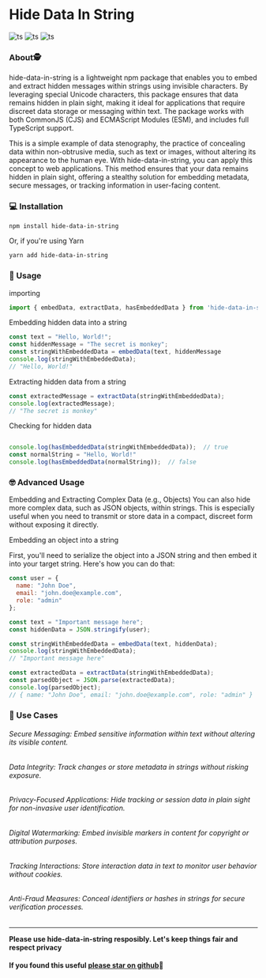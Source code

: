# Hide Data In String⁠‌​‍​‌‍‍‌​‍​​‌
![ts](https://flat.badgen.net/badge/-/TypeScript?icon=typescript&label&labelColor=blue&color=555555) ![ts](https://flat.badgen.net/badge/version/0.0.4?labelColor=green&color=555555)  ![ts](https://flat.badgen.net/badge/dependecies/0?labelColor=blue&color=555555)

### About🕵️
hide-data-in-string is a lightweight npm package that enables you to embed and extract hidden messages within strings using invisible characters. By leveraging special Unicode characters, this package ensures that data remains hidden in plain sight, making it ideal for applications that require discreet data storage or messaging within text. The package works with both CommonJS (CJS) and ECMAScript Modules (ESM), and includes full TypeScript support.

This is a simple example of data stenography, the practice of concealing data within non-obtrusive media, such as text or images, without altering its appearance to the human eye. With hide-data-in-string, you can apply this concept to web applications. This method ensures that your data remains hidden in plain sight, offering a stealthy solution for embedding metadata, secure messages, or tracking information in user-facing content.

### 💻 Installation 
```bash
npm install hide-data-in-string
```
Or, if you're using Yarn
```bash
yarn add hide-data-in-string
```

### 🚢 Usage
importing
```javascript
import { embedData, extractData, hasEmbeddedData } from 'hide-data-in-string';
```
Embedding hidden data into a string
```javascript
const text = "Hello, World!";
const hiddenMessage = "The secret is monkey";
const stringWithEmbeddedData = embedData(text, hiddenMessage
console.log(stringWithEmbeddedData);
// "Hello, World!"
```
Extracting hidden data from a string
```javascript
const extractedMessage = extractData(stringWithEmbeddedData);
console.log(extractedMessage);
// "The secret is monkey"
```
Checking for hidden data
```javascript

console.log(hasEmbeddedData(stringWithEmbeddedData));  // true
const normalString = "Hello, World!"
console.log(hasEmbeddedData(normalString));  // false
```

### 🤓 Advanced Usage
Embedding and Extracting Complex Data (e.g., Objects)
You can also hide more complex data, such as JSON objects, within strings. This is especially useful when you need to transmit or store data in a compact, discreet form without exposing it directly.

Embedding an object into a string

First, you'll need to serialize the object into a JSON string and then embed it into your target string. Here's how you can do that:
```javascript
const user = {
  name: "John Doe",
  email: "john.doe@example.com",
  role: "admin"
};

const text = "Important message here";
const hiddenData = JSON.stringify(user);  

const stringWithEmbeddedData = embedData(text, hiddenData);
console.log(stringWithEmbeddedData);
// "Important message here"

const extractedData = extractData(stringWithEmbeddedData);
const parsedObject = JSON.parse(extractedData);
console.log(parsedObject);
// { name: "John Doe", email: "john.doe@example.com", role: "admin" }
```

### 🚀 Use Cases
###### Secure Messaging: Embed sensitive information within text without altering its visible content.
###### Data Integrity: Track changes or store metadata in strings without risking exposure.
###### Privacy-Focused Applications: Hide tracking or session data in plain sight for non-invasive user identification.
###### Digital Watermarking: Embed invisible markers in content for copyright or attribution purposes.
###### Tracking Interactions: Store interaction data in text to monitor user behavior without cookies.
###### Anti-Fraud Measures: Conceal identifiers or hashes in strings for secure verification processes.

___


**Please use hide-data-in-string resposibly. Let's keep things fair and respect privacy**


#### If you found this useful [please star on github](https://github.com/SamSeabourn/hide-data-in-string)🌟


